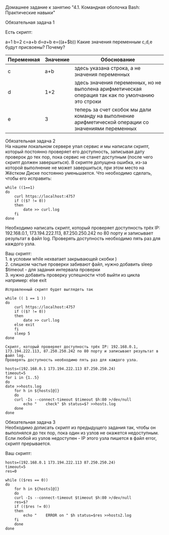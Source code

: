 Домашнее задание к занятию "4.1. Командная оболочка Bash: Практические навыки"  

Обязательная задача 1  

Есть скрипт:

a=1
b=2
c=a+b
d=$a+$b
e=$(($a+$b))
Какие значения переменным c,d,e будут присвоены? Почему?

|Переменная  |  Значение  |  Обоснование  |
|------------|------------|---------------|
|c	     |a+b	  |   здесь указана строка, а не значения переменных
|d	     |1+2         |здесь значения переменных, но не выполена арифметическая операция так как по умолчанию это строки
|e	     | 3	  |теперь за счет скобок мы дали команду на выполнение арифметической операции со значениями переменных 


Обязательная задача 2  
На нашем локальном сервере упал сервис и мы написали скрипт, который постоянно проверяет его доступность, записывая дату проверок до тех пор, пока сервис не станет доступным (после чего скрипт должен завершиться). В скрипте допущена ошибка, из-за которой выполнение не может завершиться, при этом место на Жёстком Диске постоянно уменьшается. Что необходимо сделать, чтобы его исправить:

```
while ((1==1)  
do  
	curl https://localhost:4757  
	if (($? != 0))  
	then  
		date >> curl.log  
	fi  
done  
```  

Необходимо написать скрипт, который проверяет доступность трёх IP: 192.168.0.1, 173.194.222.113, 87.250.250.242 по 80 порту и записывает результат в файл log. Проверять доступность необходимо пять раз для каждого узла.

Ваш скрипт:  
    1. в условии while нехватает закрывающей скобки )  
    2. слишком частые проверки забивают файл, нужно добавить sleep $timeout - для задания интервала проверки  
    3. нужно добавить проверку успешности чтоб выйти из цикла  
       например: else exit  

	Исправленный скрипт будет выглядеть так

	while (( 1 == 1 ))
    do
        curl https://localhost:4757
        if (($? != 0))
        then
            date >> curl.log
        else exit
        fi
        sleep 5
    done
	
	Скрипт, который проверяет доступность трёх IP: 192.168.0.1, 173.194.222.113, 87.250.250.242 по 80 порту и записывает результат в файл log.  
	Проверять доступность необходимо пять раз для каждого узла.
	
	hosts=(192.168.0.1 173.194.222.113 87.250.250.24)
	timeout=5
	for i in {1..5}
	do
	date >>hosts.log
		for h in ${hosts[@]}
		do
		curl -Is --connect-timeout $timeout $h:80 >/dev/null
			echo "    check" $h status=$? >>hosts.log
		done
	done

Обязательная задача 3  
Необходимо дописать скрипт из предыдущего задания так, чтобы он выполнялся до тех пор, пока один из узлов не окажется недоступным. Если любой из узлов недоступен - IP этого узла пишется в файл error, скрипт прерывается.

Ваш скрипт:


	hosts=(192.168.0.1 173.194.222.113 87.250.250.24)
	timeout=5
	res=0

	while (($res == 0))
	do
		for h in ${hosts[@]}
		do
		curl -Is --connect-timeout $timeout $h:80 >/dev/null
		res=$?
		if (($res != 0))
		then
			echo "    ERROR on " $h status=$res >>hosts2.log
		fi
		done
	done

